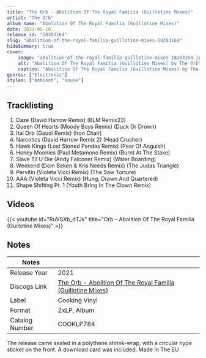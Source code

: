 ```yaml
---
title: "The Orb - Abolition Of The Royal Familia (Guillotine Mixes)"
artist: "The Orb"
album_name: "Abolition Of The Royal Familia (Guillotine Mixes)"
date: 2021-05-10
release_id: "18203164"
slug: "abolition-of-the-royal-familia-guillotine-mixes-18203164"
hideSummary: true
cover:
    image: "abolition-of-the-royal-familia-guillotine-mixes-18203164.jpg"
    alt: "Abolition Of The Royal Familia (Guillotine Mixes) by The Orb"
    caption: "Abolition Of The Royal Familia (Guillotine Mixes) by The Orb"
genres: ["Electronic"]
styles: ["Ambient", "House"]
---
```


## Tracklisting
1. Daze (David Harrow Remix) (BLM Remix23)
2. Queen Of Hearts (Moody Boys Remix) (Duck Or Drown)
3. Ital Orb (Gaudi Remix) (Iron Chair)
4. Narcotics (David Harrow Remix 2) (Head Crusher)
5. Hawk Kings (Lost Stoned Pandas Remix) (Pear Of Anguish)
6. Honey Moonies (Paul Metamono Remix) (Burnt At The Stake)
7. Slave Til U Die (Andy Falconer Remix) (Water Boarding)
8. Weekend (Dom Beken & Kris Needs Remix) (The Judas Triangle)
9. Pervitin (Violeta Vicci Remix) (The Saw Torture)
10. AAA (Violeta Vicci Remix) (Hung, Drawn And Quartered)
11. Shape Shifting Pt. 1 (Youth Bring In The Clown Remix)

## Videos
{{< youtube id="RuVSXb_dTJk" title="Orb – Abolition Of The Royal Familia (Guillotine Mixes)" >}}


## Notes

| Notes          |             |
| ---------------| ----------- |
| Release Year   | 2021 |
| Discogs Link   | [The Orb - Abolition Of The Royal Familia (Guillotine Mixes)](https://www.discogs.com/release/18203164-Orb-Abolition-Of-The-Royal-Familia-Guillotine-Mixes) |
| Label          | Cooking Vinyl |
| Format         | 2xLP, Album |
| Catalog Number | COOKLP784 |

The release came sealed in a polythene shrink-wrap, with a circular hype sticker on the front. A download card was included.  Made In The EU


